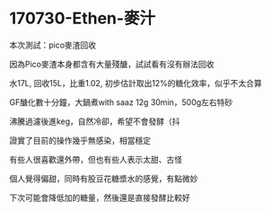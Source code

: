 # 170730-Ethen-麥汁

本次測試：pico麥渣回收

因為Pico麥渣本身都含有大量殘醣，試試看有沒有辦法回收

水17L, 回收15L，比重1.02, 初步估計取出12%的糖化效率，似乎不太合算

GF醣化數十分鐘，大鍋煮with saaz 12g 30min，500g左右特砂

沸騰過濾後進keg，自然冷卻，希望不會發酵（抖

證實了目前的操作幾乎無感染，相當穩定

有些人很喜歡還外帶，但也有些人表示太甜、古怪

個人覺得偏甜，同時有股豆花糖漿水的感覺，有點微妙

下次可能會降低加的糖量，然後還是直接發酵比較好

